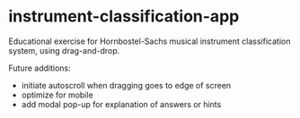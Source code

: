 # instrument-classification-app
Educational exercise for Hornbostel-Sachs musical instrument classification system, using drag-and-drop.

Future additions:
- initiate autoscroll when dragging goes to edge of screen
- optimize for mobile
- add modal pop-up for explanation of answers or hints
